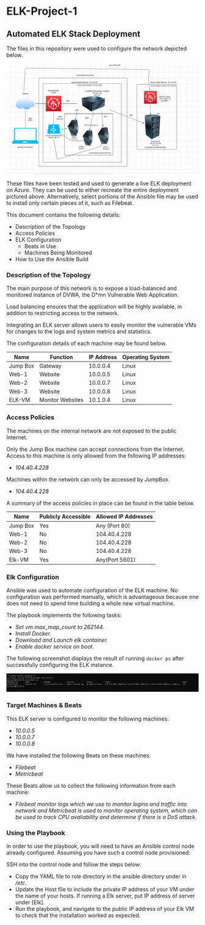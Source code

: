 # ELK-Project-1
## Automated ELK Stack Deployment

The files in this repository were used to configure the network depicted below.

![Cloud Network](https://github.com/lois-lab/ELK-Project-1/blob/main/Diagrams/Cloud%20Network.png)

These files have been tested and used to generate a live ELK deployment on Azure. They can be used to either recreate the entire deployment pictured above. Alternatively, select portions of the Ansible file may be used to install only certain pieces of it, such as Filebeat.

This document contains the following details:
- Description of the Topology
- Access Policies
- ELK Configuration
  - Beats in Use
  - Machines Being Monitored
- How to Use the Ansible Build


### Description of the Topology

The main purpose of this network is to expose a load-balanced and monitored instance of DVWA, the D*mn Vulnerable Web Application.

Load balancing ensures that the application will be highly available, in addition to restricting access to the network.

Integrating an ELK server allows users to easily monitor the vulnerable VMs for changes to the logs and system metrics and statistics.

The configuration details of each machine may be found below.

| Name     | Function | IP Address | Operating System |
|----------|----------|------------|------------------|
| Jump Box | Gateway  | 10.0.0.4   | Linux            |
| Web-1    | Website    | 10.0.0.5   | Linux            |
| Web-2    | Website    | 10.0.0.7   | Linux            |
| Web-3    | Website     | 10.0.0.8   | Linux            |
| ELK-VM   | Monitor Websites | 10.1.0.4 | Linux           |

### Access Policies

The machines on the internal network are not exposed to the public Internet. 

Only the Jump Box machine can accept connections from the Internet. Access to this machine is only allowed from the following IP addresses:
- _104.40.4.228_

Machines within the network can only be accessed by JumpBox.
- _104.40.4.228_

A summary of the access policies in place can be found in the table below.

| Name     | Publicly Accessible | Allowed IP Addresses |
|----------|---------------------|----------------------|
| Jump Box | Yes              | Any (Port 80)    |
| Web-1        |  No                   |   104.40.4.228         |
| Web-2         |    No                 |   104.40.4.228             |
| Web-3   | No     | 104.40.4.228  |
| Elk-VM  | Yes  | Any(Port 5601) |


### Elk Configuration

Ansible was used to automate configuration of the ELK machine. No configuration was performed manually, which is advantageous because one does not need to spend time building a whole new virtual machine.

The playbook implements the following tasks:
- _Set vm.max_map_count to 262144._
- _Install Docker._
- _Download and Launch elk container._
- _Enable docker service on boot._

The following screenshot displays the result of running `docker ps` after successfully configuring the ELK instance.

![Elk](https://github.com/lois-lab/ELK-Project-1/blob/main/Elk_Cont.png)

### Target Machines & Beats
This ELK server is configured to monitor the following machines:
- _10.0.0.5_
- _10.0.0.7_
- _10.0.0.8_

We have installed the following Beats on these machines:
- _Filebeat_
- _Metricbeat_

These Beats allow us to collect the following information from each machine:
- _Filebeat monitor logs which we use to monitor logins and traffic into network and Metricbeat is used to monitor operating system, which can be used to track CPU avaliability and determine if there is a DoS attack._

### Using the Playbook
In order to use the playbook, you will need to have an Ansible control node already configured. Assuming you have such a control node provisioned: 

SSH into the control node and follow the steps below:
- Copy the YAML file to role directory in the ansible directory under in _/etc_.
- Update the Host file to include the private IP address of your VM under the name of your hosts. If running a Elk server, put IP address of server under [Elk].
- Run the playbook, and navigate to the public IP address of your Elk VM to check that the installation worked as expected.

